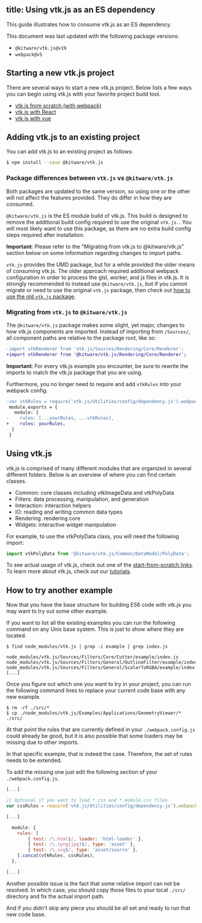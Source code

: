 title: Using vtk.js as an ES dependency
---

This guide illustrates how to consume vtk.js as an ES dependency.

This document was last updated with the following package versions:
- `@kitware/vtk.js@v19`
- `webpack@v5`

## Starting a new vtk.js project

There are several ways to start a new vtk.js project. Below lists a few ways you can begin using vtk.js with your favorite project build tool.

- [vtk.js from scratch (with webpack)](./vtk_vanilla.html)
- [vtk.js with React](./vtk_react.html)
- [vtk.js with vue](./vtk_vue.html)

## Adding vtk.js to an existing project

You can add vtk.js to an existing project as follows:

```sh
$ npm install --save @kitware/vtk.js
```

### Package differences between `vtk.js` vs `@kitware/vtk.js`

Both packages are updated to the same version, so using one or the other will not affect the features provided. They do differ in how they are consumed.

`@kitware/vtk.js` is the ES module build of vtk.js. This build is designed to remove the additional build config required to use the original `vtk.js.`. You will most likely want to use this package, as there are no extra build config steps required after installation.

**Important**: Please refer to the "Migrating from vtk.js to @kitware/vtk.js" section below on some information regarding changes to import paths.

`vtk.js` provides the UMD package, but for a while provided the older means of consuming vtk.js. The older approach required additional webpack configuration in order to process the glsl, worker, and js files in vtk.js. It is strongly recommended to instead use `@kitware/vtk.js`, but if you cannot migrate or need to use the original `vtk.js` package, then check out [how to use the old `vtk.js` package](./old_intro_vtk_es6.html).

### Migrating from `vtk.js` to `@kitware/vtk.js`

The `@kitware/vtk.js` package makes some slight, yet major, changes to how vtk.js components are imported. Instead of importing from `/Sources/`, all component paths are relative to the package root, like so:

```diff
-import vtkRenderer from 'vtk.js/Sources/Rendering/Core/Renderer';
+import vtkRenderer from '@kitware/vtk.js/Rendering/Core/Renderer';
```

**Important**: For every vtk.js example you encounter, be sure to rewrite the imports to match the vtk.js package that you are using.

Furthermore, you no longer need to require and add `vtkRules` into your webpack config.

```diff
-var vtkRules = require('vtk.js/Utilities/config/dependency.js').webpack.core.rules;
 module.exports = {
   module: {
-    rules: [...yourRules, ...vtkRules],
+    rules: yourRules,
  }
 }
```

## Using vtk.js

vtk.js is comprised of many different modules that are organized in several different folders. Below is an overview of where you can find certain classes.

- Common: core classes including vtkImageData and vtkPolyData
- Filters: data processing, manipulation, and generation
- Interaction: interaction helpers
- IO: reading and writing common data types
- Rendering: rendering core
- Widgets: interactive widget manipulation

For example, to use the vtkPolyData class, you will need the following import:

```js
import vtkPolyData from '@kitware/vtk.js/Common/DataModel/PolyData';
```

To see actual usage of vtk.js, check out one of the [start-from-scratch links](#Starting-a-new-vtk-js-project).
To learn more about vtk.js, check out our [tutorials](./tutorial.html).

## How to try another example

Now that you have the base structure for building ES6 code with vtk.js you may want to try out some other example.

If you want to list all the existing examples you can run the following command on any Unix base system. This is just to show where they are located.

```
$ find node_modules/vtk.js | grep -i example | grep index.js

node_modules/vtk.js/Sources/Filters/Core/Cutter/example/index.js
node_modules/vtk.js/Sources/Filters/General/OutlineFilter/example/index.js
node_modules/vtk.js/Sources/Filters/General/ScalarToRGBA/example/index.js
[...]
```

Once you figure out which one you want to try in your project, you can run the following command lines to replace your current code base with any new example.

```
$ rm -rf ./src/*
$ cp ./node_modules/vtk.js/Examples/Applications/GeometryViewer/* ./src/
```

At that point the rules that are currently defined in your `./webpack.config.js` could already be good, but it is also possible that some loaders may be missing due to other imports.

In that specific example, that is indeed the case. Therefore, the set of rules needs to be extended.

To add the missing one just edit the following section of your `./webpack.config.js`.

```./webpack.config.js
[...]

// Optional if you want to load *.css and *.module.css files
var cssRules = require('vtk.js/Utilities/config/dependency.js').webpack.css.rules;

[...]

  module: {
    rules: [
        { test: /\.html$/, loader: 'html-loader' },
        { test: /\.(png|jpg)$/, type: 'asset' },
        { test: /\.svg$/, type: 'asset/source' },
    ].concat(vtkRules, cssRules),
  },

[...]
```

Another possible issue is the fact that some relative import can not be resolved. In which case, you should copy those files to your local `./src/` directory and fix the actual import path.

And if you didn't skip any piece you should be all set and ready to run that new code base.
